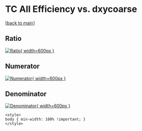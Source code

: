 # TC All Efficiency vs. dxycoarse

[[back to main](./)]



## Ratio

[![Ratio](../mtv/var/TC_0_eff_stack_dxycoarse.png){ width=600px }](../mtv/var/TC_0_eff_stack_dxycoarse.pdf)

## Numerator

[![Numerator](../mtv/num/TC_0_eff_stack_dxycoarse_num0.png){ width=600px }](../mtv/num/TC_0_eff_stack_dxycoarse_num0.pdf)

## Denominator

[![Denominator](../mtv/den/TC_0_eff_stack_dxycoarse_den.png){ width=600px }](../mtv/den/TC_0_eff_stack_dxycoarse_den.pdf)


``` {=html}
<style>
body { min-width: 100% !important; }
</style>
```
